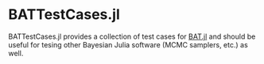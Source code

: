 # BATTestCases.jl

BATTestCases.jl provides a collection of test cases for [BAT.jl](https://github.com/bat/BAT.jl) and should be useful for tesing other Bayesian Julia software (MCMC samplers, etc.) as well.
